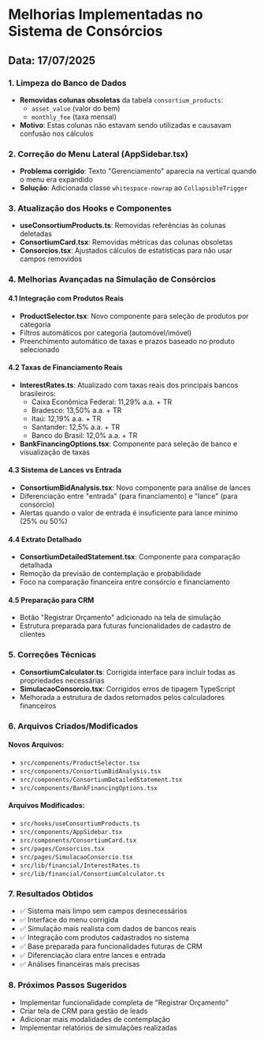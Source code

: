 
# Melhorias Implementadas no Sistema de Consórcios

## Data: 17/07/2025

### 1. Limpeza do Banco de Dados
- **Removidas colunas obsoletas** da tabela `consortium_products`:
  - `asset_value` (valor do bem)
  - `monthly_fee` (taxa mensal)
- **Motivo**: Estas colunas não estavam sendo utilizadas e causavam confusão nos cálculos

### 2. Correção do Menu Lateral (AppSidebar.tsx)
- **Problema corrigido**: Texto "Gerenciamento" aparecia na vertical quando o menu era expandido
- **Solução**: Adicionada classe `whitespace-nowrap` ao `CollapsibleTrigger`

### 3. Atualização dos Hooks e Componentes
- **useConsortiumProducts.ts**: Removidas referências às colunas deletadas
- **ConsortiumCard.tsx**: Removidas métricas das colunas obsoletas
- **Consorcios.tsx**: Ajustados cálculos de estatísticas para não usar campos removidos

### 4. Melhorias Avançadas na Simulação de Consórcios

#### 4.1 Integração com Produtos Reais
- **ProductSelector.tsx**: Novo componente para seleção de produtos por categoria
- Filtros automáticos por categoria (automóvel/imóvel)
- Preenchimento automático de taxas e prazos baseado no produto selecionado

#### 4.2 Taxas de Financiamento Reais
- **InterestRates.ts**: Atualizado com taxas reais dos principais bancos brasileiros:
  - Caixa Econômica Federal: 11,29% a.a. + TR
  - Bradesco: 13,50% a.a. + TR
  - Itaú: 12,19% a.a. + TR
  - Santander: 12,5% a.a. + TR
  - Banco do Brasil: 12,0% a.a. + TR
- **BankFinancingOptions.tsx**: Componente para seleção de banco e visualização de taxas

#### 4.3 Sistema de Lances vs Entrada
- **ConsortiumBidAnalysis.tsx**: Novo componente para análise de lances
- Diferenciação entre "entrada" (para financiamento) e "lance" (para consórcio)
- Alertas quando o valor de entrada é insuficiente para lance mínimo (25% ou 50%)

#### 4.4 Extrato Detalhado
- **ConsortiumDetailedStatement.tsx**: Componente para comparação detalhada
- Remoção da previsão de contemplação e probabilidade
- Foco na comparação financeira entre consórcio e financiamento

#### 4.5 Preparação para CRM
- Botão "Registrar Orçamento" adicionado na tela de simulação
- Estrutura preparada para futuras funcionalidades de cadastro de clientes

### 5. Correções Técnicas
- **ConsortiumCalculator.ts**: Corrigida interface para incluir todas as propriedades necessárias
- **SimulacaoConsorcio.tsx**: Corrigidos erros de tipagem TypeScript
- Melhorada a estrutura de dados retornados pelos calculadores financeiros

### 6. Arquivos Criados/Modificados

#### Novos Arquivos:
- `src/components/ProductSelector.tsx`
- `src/components/ConsortiumBidAnalysis.tsx`
- `src/components/ConsortiumDetailedStatement.tsx`
- `src/components/BankFinancingOptions.tsx`

#### Arquivos Modificados:
- `src/hooks/useConsortiumProducts.ts`
- `src/components/AppSidebar.tsx`
- `src/components/ConsortiumCard.tsx`
- `src/pages/Consorcios.tsx`
- `src/pages/SimulacaoConsorcio.tsx`
- `src/lib/financial/InterestRates.ts`
- `src/lib/financial/ConsortiumCalculator.ts`

### 7. Resultados Obtidos
- ✅ Sistema mais limpo sem campos desnecessários
- ✅ Interface do menu corrigida
- ✅ Simulação mais realista com dados de bancos reais
- ✅ Integração com produtos cadastrados no sistema
- ✅ Base preparada para funcionalidades futuras de CRM
- ✅ Diferenciação clara entre lances e entrada
- ✅ Análises financeiras mais precisas

### 8. Próximos Passos Sugeridos
- Implementar funcionalidade completa de "Registrar Orçamento"
- Criar tela de CRM para gestão de leads
- Adicionar mais modalidades de contemplação
- Implementar relatórios de simulações realizadas
